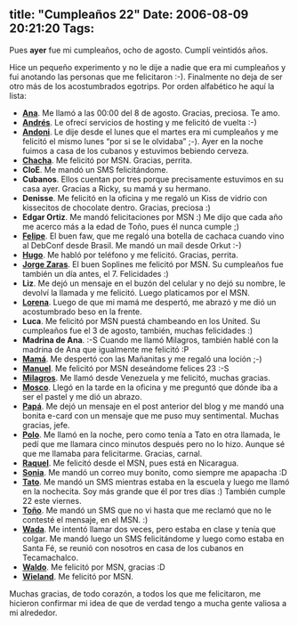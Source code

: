 title: "Cumpleaños 22"
Date: 2006-08-09 20:21:20
Tags: 
---
<p>Pues <strong>ayer</strong> fue mi cumpleaños, ocho de agosto. Cumplí veintidós años.

Hice un pequeño experimento y no le dije a nadie que era mi cumpleaños y fui anotando las personas que me felicitaron :-). Finalmente no deja de ser otro más de los acostumbrados egotrips. Por orden alfabético he aquí la lista:
</p>
<ul>
<li>
<strong><a target="_blank" href="http://www.anaisabel.net/">Ana</a></strong>. Me llamó a las 00:00 del 8 de agosto. Gracias, preciosa. Te amo.</li>
<li>
<strong><a target="_blank" href="http://www.ie.uia.mx/acad/atortole/">Andrés</a></strong>. Le ofrecí servicios de hosting y me felicitó de vuelta :-)</li>
<li>
<strong><a target="_blank" href="http://www.damog.net/gallery/v/moblog/andoni_comer.jpg.html">Andoni</a></strong>. Le dije desde el lunes que el martes era mi cumpleaños y me felicitó el mismo lunes &#8220;por si se le olvidaba&#8221; ;-). Ayer en la noche fuimos a casa de los cubanos y estuvimos bebiendo cerveza.</li>
<li>
<strong><a target="_blank" href="http://www.damog.net/gallery/v/moblog/chacha_damog_pedos.jpg.html">Chacha</a></strong>. Me felicitó por MSN. Gracias, perrita.</li>
<li>
<strong>CloE</strong>. Me mandó un SMS felicitándome.</li>
<li>
<strong>Cubanos</strong>. Ellos cuentan por tres porque precisamente estuvimos en su casa ayer. Gracias a Ricky, su mamá y su hermano.</li>
<li>
<strong>Denisse</strong>. Me felicitó en la oficina y me regaló un Kiss de vidrio con kissecitos de chocolate dentro. Gracias, preciosa :)</li>
<li>
<strong>Edgar Ortiz</strong>. Me mandó felicitaciones por MSN :) Me dijo que cada año me acerco más a la edad de Toño, pues él nunca cumple ;)</li>
<li>
<strong><a target="_blank" href="http://fotos.debian-pr.org/felipe/">Felipe</a></strong>. El buen faw, que me regaló una botella de cachaca cuando vino al DebConf desde Brasil. Me mandó un mail desde Orkut :-)</li>
<li>
<strong><a target="_blank" href="http://www.damog.net/gallery/v/moblog/Picture_6_005.jpg.html">Hugo</a></strong>. Me habló por teléfono y me felicitó. Gracias, perrita.</li>
<li>
<strong><a target="_blank" href="http://www.soplines.com">Jorge Zaras</a></strong>. El buen Soplines me felicitó por MSN. Su cumpleaños fue también un día antes, el 7. Felicidades :)</li>
<li>
<strong>Liz</strong>. Me dejó un mensaje en el buzón del celular y no dejó su nombre, le devolví la llamada y me felicitó. Luego platicamos por el MSN.</li>
<li>
<strong><a target="_blank" href="http://www.damog.net/gallery/v/moblog/Picture_49.jpg.html">Lorena</a></strong>. Luego de que mi mamá me despertó, me abrazó y me dió un acostumbrado beso en la frente.</li>
<li>
<strong>Luca</strong>. Me felicitó por MSN puestá chambeando en los United. Su cumpleaños fue el 3 de agosto, también, muchas felicidades :)</li>
<li>
<strong>Madrina de Ana</strong>. :-S Cuando me llamó Milagros, también hablé con la madrina de Ana que igualmente me felicitó :P</li>
<li>
<strong><a target="_blank" href="http://www.damog.net/gallery/v/moblog/mama_sonrisa_boba.jpg.html">Mamá</a></strong>. Me despertó con las Mañanitas y me regaló una loción ;-)</li>
<li>
<strong><a target="_blank" href="http://mannyto.unplug.org.ve">Manuel</a></strong>. Me felicitó por MSN deseándome felices 23 :-S</li>
<li>
<strong><a target="_blank" href="http://www.damog.net/gallery/v/caracas/00005_G_008.jpg.html">Milagros</a></strong>. Me llamó desde Venezuela y me felicitó, muchas gracias.</li>
<li>
<strong><a target="_blank" href="http://merol666.blogspot.com">Mosco</a></strong>. Llegó en la tarde en la oficina y me preguntó que dónde iba a ser el pastel y me dió un abrazo.</li>
<li>
<strong><a target="_blank" href="http://www.damog.net/gallery/v/moblog/Picture_2_006.jpg.html">Papá</a></strong>. Me dejó un mensaje en el post anterior del blog y me mandó una bonita e-card con un mensaje que me puso muy sentimental. Muchas gracias, jefe.</li>
<li>
<strong><a target="_blank" href="http://www.pitakill.net/">Polo</a></strong>. Me llamó en la noche, pero como tenía a Tato en otra llamada, le pedí que me llamara cinco minutos después pero no lo hizo. Aunque sé que me llamaba para felicitarme. Gracias, carnal.</li>
<li>
<strong><a target="_blank" href="http://www.maggit.com.mx">Raquel</a></strong>. Me felicitó desde el MSN, pues está en Nicaragua.</li>
<li>
<strong><a target="_blank" href="http://sonny_taz.blogspot.com">Sonia</a></strong>. Me mandó un correo muy bonito, como siempre me apapacha :D</li>
<li>
<strong><a target="_blank" href="http://blog.tacvbo.net/">Tato</a></strong>. Me mandó un SMS mientras estaba en la escuela y luego me llamó en la nochecita. Soy más grande que él por tres días :) También cumple 22 este viernes.</li>
<li>
<strong><a target="_blank" href="http://www.damog.net/gallery/v/moblog/IMG019_002.JPG.html">Toño</a></strong>. Me mandó un SMS que no vi hasta que me reclamó que no le contesté el mensaje, en el MSN. :)</li>
<li>
<strong><a target="_blank" href="http://www.wada.com.mx">Wada</a></strong>. Me intentó llamar dos veces, pero estaba en clase y tenía que colgar. Me mandó luego un SMS felicitándome y luego como estaba en Santa Fé, se reunió con nosotros en casa de los cubanos en Tecamachalco.</li>
<li>
<strong><a target="_blank" href="http://www.damog.net/gallery/v/comida-ie-p05/00030_G.jpg.html">Waldo</a></strong>. Me felicitó por MSN, gracias :D</li>
<li>
<strong><a target="_blank" href="http://damog.net/pipermail/planetalinux_damog.net/2006-January/000216.html">Wieland</a></strong>. Me felicitó por MSN.</li>
</ul>
<p>
Muchas gracias, de todo corazón, a todos los que me felicitaron, me hicieron confirmar mi idea de que de verdad tengo a mucha gente valiosa a mi alrededor. </p>
